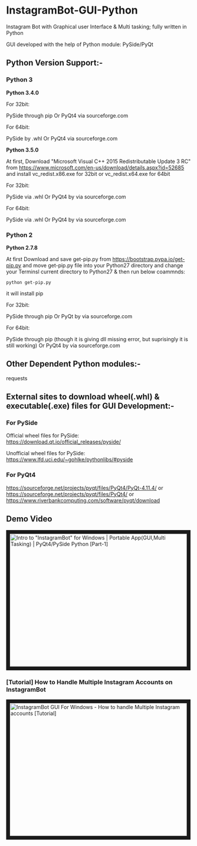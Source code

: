 # InstagramBot-GUI-Python

Instagram Bot with Graphical user Interface &amp; Multi tasking; fully written in Python

GUI developed with the help of Python module: PySide/PyQt



## Python Version Support:-

### Python 3

**Python 3.4.0**

For 32bit:

PySide through pip Or PyQt4 via sourceforge.com

For 64bit:

PySide by .whl Or PyQt4 via sourceforge.com

**Python 3.5.0**

At first, Download "Microsoft Visual C++ 2015 Redistributable Update 3 RC" from https://www.microsoft.com/en-us/download/details.aspx?id=52685 and install vc_redist.x86.exe for 32bit or vc_redist.x64.exe for 64bit

For 32bit: 

PySide via .whl Or PyQt4 by via sourceforge.com

For 64bit:

PySide via .whl Or PyQt4 by via sourceforge.com

### Python 2

**Python 2.7.8**

At first Download and save get-pip.py from https://bootstrap.pypa.io/get-pip.py and move get-pip.py file into your Python27 directory and change your Terminsl current directory to Python27 & then run below coammnds:

`python get-pip.py`

it will install pip 

For 32bit:

PySide through pip Or PyQt by via sourceforge.com

For 64bit:

PySide through pip (though it is giving dll missing error, but suprisingly it is still working) Or PyQt4 by via sourceforge.com

## Other Dependent Python modules:-

requests


## External sites to download wheel(.whl) & executable(.exe) files for GUI Development:-

### For PySide

Official wheel files for PySide:
https://download.qt.io/official_releases/pyside/

Unofficial wheel files for PySide:
https://www.lfd.uci.edu/~gohlke/pythonlibs/#pyside

### For PyQt4

https://sourceforge.net/projects/pyqt/files/PyQt4/PyQt-4.11.4/
or
https://sourceforge.net/projects/pyqt/files/PyQt4/
or
https://www.riverbankcomputing.com/software/pyqt/download


## Demo Video

<a href="http://www.youtube.com/watch?feature=player_embedded&v=6HdsJ54bfoE" target="_blank"><img src="http://img.youtube.com/vi/6HdsJ54bfoE/0.jpg" 
alt='Intro to "InstagramBot" for Windows | Portable App(GUI,Multi Tasking) | PyQt4/PySide Python [Part-1]' width="480" height="360" border="10" /></a>

### [Tutorial] How to Handle Multiple Instagram Accounts on InstagramBot
<a href="http://www.youtube.com/watch?feature=player_embedded&v=XCvXpeTSxpU" target="_blank"><img src="http://img.youtube.com/vi/XCvXpeTSxpU/0.jpg" 
alt="InstagramBot GUI For Windows - How to handle Multiple Instagram accounts [Tutorial]" width="480" height="360" border="10" /></a>

